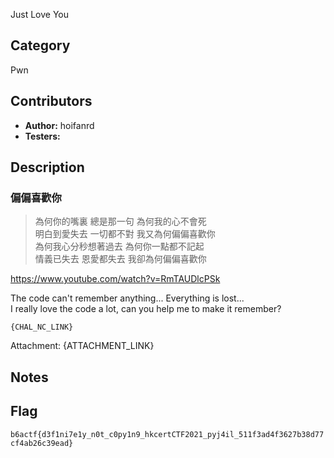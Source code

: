 Just Love You

## Category

Pwn

## Contributors

-   **Author:** hoifanrd
-   **Testers:** 

## Description
### 偏偏喜歡你

> 為何你的嘴裏 總是那一句 為何我的心不會死  
> 明白到愛失去 一切都不對 我又為何偏偏喜歡你  
> 為何我心分秒想著過去 為何你一點都不記起  
> 情義已失去 恩愛都失去 我卻為何偏偏喜歡你  

https://www.youtube.com/watch?v=RmTAUDlcPSk

The code can't remember anything... Everything is lost...  
I really love the code a lot, can you help me to make it remember?

```
{CHAL_NC_LINK}
```

Attachment: {ATTACHMENT_LINK}

## Notes

## Flag

`b6actf{d3f1ni7e1y_n0t_c0py1n9_hkcertCTF2021_pyj4il_511f3ad4f3627b38d77cf4ab26c39ead}`
